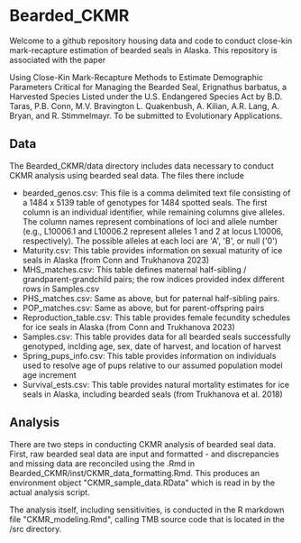 # Bearded_CKMR
Welcome to a github repository housing data and code to conduct close-kin mark-recapture estimation of bearded seals in Alaska.
This repository is associated with the paper 

Using Close-Kin Mark-Recapture Methods to Estimate Demographic Parameters Critical for Managing the Bearded Seal, 
Erignathus barbatus, a Harvested Species Listed under the U.S. Endangered Species Act by B.D. Taras, P.B. Conn, M.V. Bravington L. Quakenbush, 
A. Kilian, A.R. Lang, A. Bryan, and R. Stimmelmayr.  To be submitted to Evolutionary Applications.

## Data
The Bearded_CKMR/data directory includes data necessary to conduct CKMR analysis using bearded seal data.
The files there include

- bearded_genos.csv: This file is a comma delimited text file consisting of a 1484 x 5139 table of genotypes for 1484 spotted seals.  The first column is an individual identifier, while remaining columns give alleles.  The column names represent combinations of loci and allele number (e.g., L10006.1 and L10006.2 represent alleles 1 and 2 at locus L10006, respectively).  The possible alleles at each loci are 'A', 'B', or null ('0')
- Maturity.csv: This table provides information on sexual maturity of ice seals in Alaska (from Conn and Trukhanova 2023)
- MHS_matches.csv: This table defines maternal half-sibling / grandparent-grandchild pairs; the row indices provided index different rows in Samples.csv
- PHS_matches.csv: Same as above, but for paternal half-sibling pairs.
- POP_matches.csv: Same as above, but for parent-offspring pairs
- Reproduction_table.csv: This table provides female fecundity schedules for ice seals in Alaska (from Conn and Trukhanova 2023)
- Samples.csv: This table provides data for all bearded seals successfully genotyped, inclding age, sex, date of harvest, and location of harvest
- Spring_pups_info.csv: This table provides information on individuals used to resolve age of pups relative to our assumed population model age increment
- Survival_ests.csv: This table provides natural mortality estimates for ice seals in Alaska, including bearded seals (from Trukhanova et al. 2018)

## Analysis 
There are two steps in conducting CKMR analysis of bearded seal data.  First, raw bearded seal data are 
input and formatted - and discrepancies and missing data are reconciled using the .Rmd in Bearded_CKMR/inst/CKMR_data_formatting.Rmd.
This produces an environment object "CKMR_sample_data.RData" which is read in by the actual analysis script.

The analysis itself, including sensitivities, is conducted in the R markdown file "CKMR_modeling.Rmd", calling TMB source code that is 
located in the /src directory.
